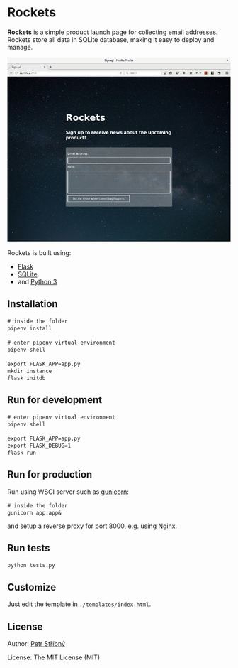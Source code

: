# Rockets

**Rockets** is a simple product launch page for collecting email addresses. Rockets store all data in SQLite database, making it easy to deploy and manage.

![Rockets in action](docs/screenshot.png)

Rockets is built using:

- [Flask](http://flask.pocoo.org/)
- [SQLite](https://sqlite.org/)
- and [Python 3](https://www.python.org/)

## Installation

```
# inside the folder
pipenv install

# enter pipenv virtual environment
pipenv shell

export FLASK_APP=app.py
mkdir instance
flask initdb
```

## Run for development

```
# enter pipenv virtual environment
pipenv shell

export FLASK_APP=app.py
export FLASK_DEBUG=1
flask run
```

## Run for production

Run using WSGI server such as [gunicorn](http://gunicorn.org):

```
# inside the folder
gunicorn app:app&
```

and setup a reverse proxy for port 8000, e.g. using Nginx.

## Run tests

```
python tests.py
```

## Customize

Just edit the template in `./templates/index.html`.

## License

Author: [Petr Stříbný](http://stribny.name)

License: The MIT License (MIT)
